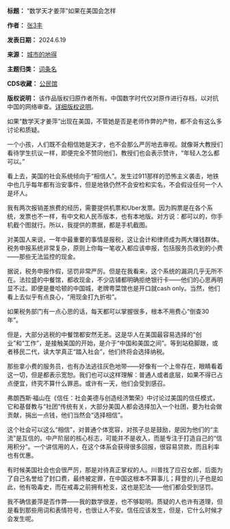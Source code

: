 

**标题：** “数学天才姜萍”如果在美国会怎样  

**作者：** [张3丰](https://chinadigitaltimes.net/space/张3丰)  

**发表日期：** 2024.6.19  

**来源：** [城市的地得](https://web.archive.org/web/https://mp.weixin.qq.com/s/37m_-Su29hgwcjSlMJ8yZQ)  

**主题归类：** [词条名](https://chinadigitaltimes.net/space/词条名)  

**CDS收藏：** [公民馆](https://chinadigitaltimes.net/space/%E5%85%AC%E6%B0%91%E9%A6%86)  

**版权说明：** 该作品版权归原作者所有。中国数字时代仅对原作进行存档，以对抗中国的网络审查。[详细版权说明](https://chinadigitaltimes.net/chinese/copyright)。


如果“数学天才姜萍”出现在美国，不管她是否是老师作弊的产物，都不会有这么多讨论和质疑。


一个小孩，人们既不会相信她是天才，也不会那么严厉地去审视。就像哥大教授们看待学生抗议一样，即便完全不赞同他们，教授们也会表示赞许，“年轻人怎么都可以。”


看上去，美国的社会系统倾向于“相信人”。发生过911那样的恐怖主义袭击，地铁中也几乎每年都有治安事件，但是地铁仍然不会安检和实名，不会假设任何一个人是坏人。


我有两次报销差旅费的经历，需要提供机票和Uber发票。因为购票是在各个系统，发票也不一样，有中文和人民币版本，也有本地版。对方说：都可以的，你手机截个图就行。所以，我提供的票据，都是手机截图。


对美国人来说，一年中最重要的事情是报税，这让会计和律师成为两大赚钱群体。税务申报系统非常复杂，原则上你每一笔收入都应该申报，包括服务员收到的小费——那些无法监控的现金。


据说，税务申报作假，惩罚非常严厉。但是在我看来，这个系统的漏洞几乎无所不在。法拉盛的中餐馆，都收现金，不少店铺都明确拒绝银行卡——他们的心思再明显不过。即便是曼哈顿的中国城，老牌粤菜馆也是开口就cash only。当然，他们看上去似乎有点良心，“用现金打九折啦”。


如果税务部门有一点心思的话，每天都可以掌握很多，根本不用费心“倒查30年”。


但是，大部分逃税的中餐馆都安然无恙。这是华人在美国最容易选择的“创业”和“工作”，是接触美国的开始，是介于“中国和美国之间”。等到站稳脚跟，或者移民二代，读大学真正“踏入社会”，他们终将会选择纳税。


那些拿小费的服务员，也有办法逃往灰色地带——好像有一个上帝存在，眼睛看着这一切，但是都表示宽恕。我们也可以这样理解：普通人或者底层，如果不得已占点便宜，终究不算什么罪恶。或许有一天，他们会受到感召。


弗朗西斯·福山在《信任：社会美德与创造经济繁荣》中讨论过美国的信任模式，它和基督教与“社团”传统有关，大部分美国人都会选择加入一个社团，要为社会做贡献，捐出一点钱，他们当然会“选择相信”。


这个社会可以这么“相信”，对普通个体宽容，对孩子总是鼓励，是因为他们的“主流”是互信的。中产阶层的核心标志，可能并不是收入，而是专注于打造自己的“信用积分”。一个讲信用的人，在这个体系会获得很多回报，很容易贷款，而且利率也有优惠。


有时候美国社会也会很严厉，那是对待真正掌权的人。川普找了应召女郎，后面为了自己名誉给了封口费，最终被定罪，在中国这根本不算事儿；拜登的儿子也是如此，他有吸毒史，而在戒毒之前拥有枪支，这也是犯法——他们都会受到惩罚。


我不确信姜萍是否作弊——我的数学很差，也不够聪明。质疑的人也许有道理，但是看到那些用词和表情符号，也很让人不安。信任应该发生，但是，它什么时候才会发生呢。

